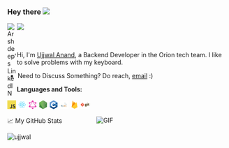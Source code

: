 ### Hey there <img src="https://media.giphy.com/media/hvRJCLFzcasrR4ia7z/giphy.gif" width="25px">
</a>
<a href="https://www.linkedin.com/in/imujjwalanand/">
  <img align="left" alt="Arshdeep’s LinkedIN" width="22px" src="https://raw.githubusercontent.com/peterthehan/peterthehan/master/assets/linkedin.svg" />
</a>

![](https://visitor-badge.glitch.me/badge?page_id=ujjwal_anand)

<br />

Hi, I'm [Ujjwal Anand](https://www.linkedin.com/in/imujjwalanand/), a Backend Developer in the Orion tech team. I like to solve problems with my keyboard.

- Need to Discuss Something? Do reach, [email](mailto:ujjwal.annad@delhivery.com) :)

**Languages and Tools:**   
<code>
<img height="20" src="https://raw.githubusercontent.com/github/explore/80688e429a7d4ef2fca1e82350fe8e3517d3494d/topics/javascript/javascript.png"></code>
<code><img height="20" src="https://raw.githubusercontent.com/github/explore/80688e429a7d4ef2fca1e82350fe8e3517d3494d/topics/react/react.png"></code>
<code><img height="20" src="https://raw.githubusercontent.com/github/explore/5c058a388828bb5fde0bcafd4bc867b5bb3f26f3/topics/graphql/graphql.png"></code>
<code><img height="20" src="https://raw.githubusercontent.com/github/explore/80688e429a7d4ef2fca1e82350fe8e3517d3494d/topics/nodejs/nodejs.png"></code>
<code><img height="20" src="https://raw.githubusercontent.com/github/explore/80688e429a7d4ef2fca1e82350fe8e3517d3494d/topics/cpp/cpp.png"></code>
<code><img height="20" src="https://raw.githubusercontent.com/github/explore/80688e429a7d4ef2fca1e82350fe8e3517d3494d/topics/mysql/mysql.png"></code>
<code><img height="20" src="https://raw.githubusercontent.com/github/explore/80688e429a7d4ef2fca1e82350fe8e3517d3494d/topics/firebase/firebase.png"></code>
<code><img height="20" src="https://raw.githubusercontent.com/github/explore/80688e429a7d4ef2fca1e82350fe8e3517d3494d/topics/git/git.png"></code> 


  <img align="right" alt="GIF" src="https://media1.giphy.com/media/13HgwGsXF0aiGY/200w.webp?cid=ecf05e47rabevoyulv549p5gur2zoqct6gmnv2wk0yvvwuw6&rid=200w.webp&ct=g" width="300"/>



<p align=”center”>📈 My GitHub Stats</p>
<img width=”100” src="https://github-readme-stats.vercel.app/api?username=ujjwal-delhivery&show_icons=true&theme=gotham" alt="ujjwal" />
</p>